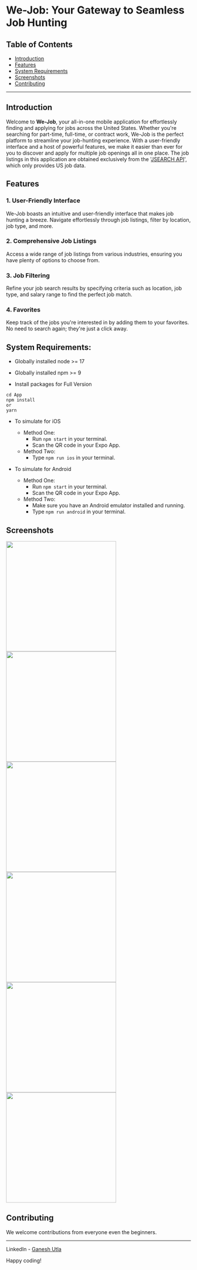 # We-Job: Your Gateway to Seamless Job Hunting

## Table of Contents
- [Introduction](#introduction)
- [Features](#features)
- [System Requirements](#system-requirements)
- [Screenshots](#screenshots)
- [Contributing](#contributing)

---

## Introduction

Welcome to **We-Job**, your all-in-one mobile application for effortlessly finding and applying for jobs across the United States. Whether you're searching for part-time, full-time, or contract work, We-Job is the perfect platform to streamline your job-hunting experience. With a user-friendly interface and a host of powerful features, we make it easier than ever for you to discover and apply for multiple job openings all in one place.
The job listings in this application are obtained exclusively from the '[JSEARCH API](https://rapidapi.com/letscrape-6bRBa3QguO5/api/jsearch)', which only provides US job data.

## Features

### 1. User-Friendly Interface

We-Job boasts an intuitive and user-friendly interface that makes job hunting a breeze. Navigate effortlessly through job listings, filter by location, job type, and more.

### 2. Comprehensive Job Listings

Access a wide range of job listings from various industries, ensuring you have plenty of options to choose from.

### 3. Job Filtering

Refine your job search results by specifying criteria such as location, job type, and salary range to find the perfect job match.

### 4. Favorites

Keep track of the jobs you're interested in by adding them to your favorites. No need to search again; they're just a click away.

## System Requirements:

- Globally installed node >= 17
- Globally installed npm >= 9

- Install packages for Full Version

```shell
cd App
npm install
or
yarn
```

- To simulate for iOS
    - Method One:
        - Run `npm start` in your terminal.
        - Scan the QR code in your Expo App.
    - Method Two:
        - Type `npm run ios` in your terminal.

- To simulate for Android
    - Method One:
        - Run `npm start` in your terminal.
        - Scan the QR code in your Expo App.
    - Method Two:
        - Make sure you have an Android emulator installed and running.
        - Type `npm run android` in your terminal.

## Screenshots
<img src="https://github.com/ganesh-utla/we-job/assets/87692393/eafb5be3-9006-459c-bc2e-1544b621df72" width="300" >
<img src="https://github.com/ganesh-utla/we-job/assets/87692393/ceb80226-5f7d-4285-8711-63d6db7d8967" width="300" >
<img src="https://github.com/ganesh-utla/we-job/assets/87692393/675667cb-ca7d-4ff8-a8e6-494b97a01a97" width="300" >
<img src="https://github.com/ganesh-utla/we-job/assets/87692393/25b7a9b8-4c8f-4900-89f9-281ce6ebf970" width="300" >
<img src="https://github.com/ganesh-utla/we-job/assets/87692393/0c83e796-5adc-4e88-823b-6643d0e5262f" width="300" >
<img src="https://github.com/ganesh-utla/we-job/assets/87692393/282a690a-5254-45c3-8180-1e03e747d2fa" width="300" >

## Contributing

We welcome contributions from everyone even the beginners.

---

LinkedIn - [Ganesh Utla](https://www.linkedin.com/in/ganesh-utla-888abc/)

Happy coding!
